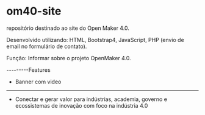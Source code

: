 # om40-site
repositório destinado ao site do Open Maker 4.0.

Desenvolvido utilizando:
HTML, Bootstrap4, JavaScript, PHP (envio de email no formulário de contato).

Função:
Informar sobre o projeto OpenMaker 4.0.




---------Features 
- Banner com video

----------------
- Conectar e gerar valor para indústrias, academia, governo e ecossistemas de inovação com foco na indústria 4.0
